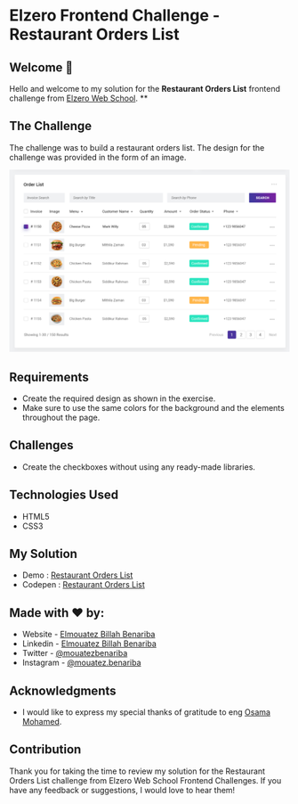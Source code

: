 # Elzero Frontend Challenge - Restaurant Orders List

## Welcome 👋

Hello and welcome to my solution for the **Restaurant Orders List** frontend challenge from [Elzero Web School](https://elzero.org/category/challenges/front-end-challenges/).
\*\*

## The Challenge

The challenge was to build a restaurant orders list. The design for the challenge was provided in the form of an image.

![Restaurant Orders List](images/task-orders-list.png)

## Requirements

- Create the required design as shown in the exercise.
- Make sure to use the same colors for the background and the elements throughout the page.

## Challenges

- Create the checkboxes without using any ready-made libraries.

## Technologies Used

- HTML5
- CSS3

## My Solution

- Demo : [Restaurant Orders List](https://mouatezbenariba.github.io/Elzero-Frontend-Challenges/restaurant-orders-list/)
- Codepen : [Restaurant Orders List](https://codepen.io/mouatezbenariba/pen/JjZWGrz)

## Made with ❤ by:

- Website - [Elmouatez Billah Benariba](https://www.mouatezbenariba.me/)
- Linkedin - [Elmouatez Billah Benariba](https://www.linkedin.com/in/mouatezbenariba/)
- Twitter - [@mouatezbenariba](https://twitter.com/mouatezbenariba)
- Instagram - [@mouatez.benariba](https://www.instagram.com/mouatez.benariba/)

## Acknowledgments

- I would like to express my special thanks of gratitude to eng [Osama Mohamed](https://github.com/OsamaElzero).

## Contribution

Thank you for taking the time to review my solution for the Restaurant Orders List challenge from Elzero Web School Frontend Challenges. If you have any feedback or suggestions, I would love to hear them!
